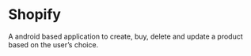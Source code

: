 # Shopify
A android based application to create, buy, delete and update a product based on the user’s choice.

